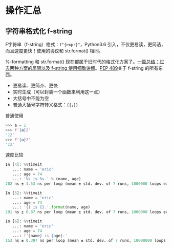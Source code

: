 # 操作汇总

## 字符串格式化 f-string

F字符串（f-string）格式：`f"{expr}"`，Python3.6 引入，不仅更易读，更简洁，而且速度更快！使用的协议和 str.format() 相同。

%-formatting 和 str.format() 现在都属于旧时代的格式化方案了。[一篇总结：过去两种方案的局限以及 f-string 使用细致讲解](https://mlln.cn/2018/05/19/python3%20f-string格式化字符串的高级用法/)。[PEP 489](https://www.python.org/dev/peps/pep-0498/)关于 f-string 的所有东西。

- 更易读、更简介、更快
- 实时生成（可以封装一个函数来利用这一点）
- 大括号中不能为空
- 普通大括号字符转义格式：`{{`，`}}`

普通使用
```py
>>> a = 1
>>> f'{a}2'
'12'
>>> F'{a}2'
'12'
```

速度比较
```py
In [4]: %%timeit 
   ...: name = 'eric' 
   ...: age = 74 
   ...: '%s is %s.' % (name, age)                                                                      
202 ns ± 1.53 ns per loop (mean ± std. dev. of 7 runs, 1000000 loops each)

In [5]: %%timeit 
   ...: name = 'eric' 
   ...: age = 74 
   ...: '{} is {}.'.format(name, age)                                                                      
291 ns ± 0.87 ns per loop (mean ± std. dev. of 7 runs, 1000000 loops each)

In [6]: %%timeit 
   ...: name = 'eric' 
   ...: age = 74 
   ...: f'{name} is {age}.'                                                                  
153 ns ± 0.397 ns per loop (mean ± std. dev. of 7 runs, 10000000 loops each)
```